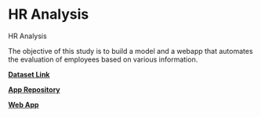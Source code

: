 # HR Analysis

HR Analysis

The objective of this study is to build a model and a webapp that automates the evaluation of employees based on various information.

**[Dataset Link](https://www.kaggle.com/krismurphy01/data-lab)** 
  
**[App Repository](https://github.com/vinicvaz/flaskapp-hr-evaluation)**
  
**[Web App](http://hrevaluation.herokuapp.com/)**
